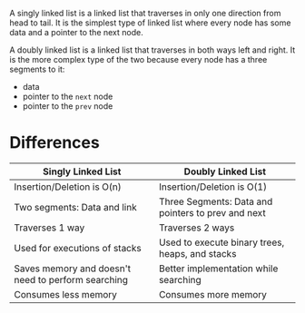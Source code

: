 A singly linked list is a linked list that traverses in only one direction from head to tail. It is the simplest type of linked list where every node has some data and a pointer to the next node.

A doubly linked list is a linked list that traverses in both ways left and right. It is the more complex type of the two because every node has a three segments to it:
- data
- pointer to the ``next`` node
- pointer to the ``prev`` node


# Differences
| **Singly Linked List**                                 | **Doubly Linked List**                                 |
| -------------------------------------------------- | -------------------------------------------------- |
| Insertion/Deletion is O(n)                         | Insertion/Deletion is O(1)                         |
| Two segments: Data and link                        | Three Segments: Data and pointers to prev and next |
| Traverses 1 way                                    | Traverses 2 ways                                   |
| Used for executions of stacks                      | Used to execute binary trees, heaps, and stacks    |
| Saves memory and doesn't need to perform searching | Better implementation while searching              |
| Consumes less memory                               | Consumes more memory                               |
